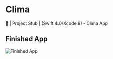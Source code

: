 # Clima
📱 | Project Stub | (Swift 4.0/Xcode 9) - Clima App



## Finished App
![Finished App](https://github.com/londonappbrewery/Images/blob/master/Clima.gif)


